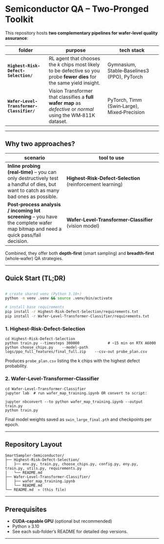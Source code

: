 # Semiconductor QA – Two‑Pronged Toolkit

This repository hosts **two complementary pipelines for wafer‑level quality assurance**:

| folder | purpose | tech stack |
|--------|---------|-----------|
| **`Highest-Risk-Defect-Selection/`** | RL agent that chooses the _k_ chips most likely to be defective so you probe **fewer dies** for the same yield insight. | Gymnasium, Stable‑Baselines3 (PPO), PyTorch |
| **`Wafer-Level-Transformer-Classifier/`** | Vision Transformer that classifies a **full wafer map** as *defective* or *normal* using the WM‑811K dataset. | PyTorch, Timm (Swin‑Large), Mixed‑Precision |

---

## Why two approaches?

| scenario | tool to use |
|----------|-------------|
| **Inline probing (real‑time)** – you can only destructively test a handful of dies, but want to catch as many bad ones as possible. | **Highest‑Risk‑Defect‑Selection** (reinforcement learning) |
| **Post‑process analysis / incoming lot screening** – you have the complete wafer map bitmap and need a quick pass/fail decision. | **Wafer‑Level‑Transformer‑Classifier** (vision model) |

Combined, they offer both **depth‑first** (smart sampling) and **breadth‑first** (whole‑wafer) QA strategies.

---

## Quick Start (TL;DR)

```bash

# create shared venv (Python 3.10+)
python -m venv .venv && source .venv/bin/activate

# install base requirements
pip install -r Highest-Risk-Defect-Selection/requirements.txt
pip install -r Wafer-Level-Transformer-Classifier/requirements.txt
```

### 1. Highest‑Risk‑Defect‑Selection

```
cd Highest-Risk-Defect-Selection
python train.py --timesteps 300000             # ~15 min on RTX A6000
python choose_chips.py    --model-path logs/ppo_full_features/final_full.zip    --csv-out probe_plan.csv
```

Produces `probe_plan.csv` listing the k chips with the highest defect probability.

### 2. Wafer‑Level‑Transformer‑Classifier

```
cd Wafer-Level-Transformer-Classifier
jupyter lab  # run wafer_map_training.ipynb OR convert to script:

jupyter nbconvert --to python wafer_map_training.ipynb --output train.py
python train.py
```

Final model weights saved as `swin_large_final.pth` and checkpoints per epoch.

---

## Repository Layout

```
SmartSampler-Semiconductor/
├── Highest-Risk-Defect-Selection/
│   ├── env.py, train.py, choose_chips.py, config.py, eny.py, train.py, utils.py, requirements.py
│   └── README.md
├── Wafer-Level-Transformer-Classifier/
│   ├── wafer_map_training.ipynb
│   └── README.md
└── README.md  ← (this file)
```

---

## Prerequisites

* **CUDA‑capable GPU** (optional but recommended)
* Python ≥ 3.10  
* See each sub‑folder’s README for detailed dep versions.

---

